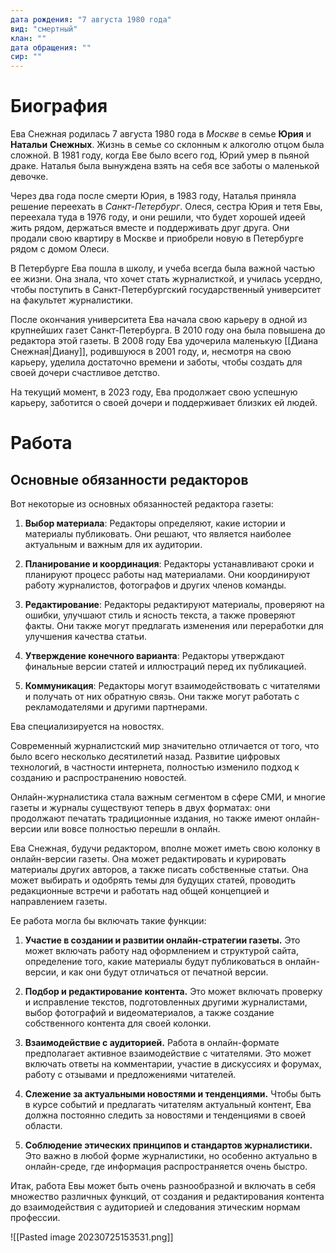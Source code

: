 ```yaml
---
дата рождения: "7 августа 1980 года"
вид: "смертный"
клан: ""
дата обращения: ""
сир: ""
---
```


# Биография

Ева Снежная родилась 7 августа 1980 года в *Москве* в семье **Юрия** и **Натальи** **Снежных**. Жизнь в семье со склонным к алкоголю отцом была сложной. В 1981 году, когда Еве было всего год, Юрий умер в пьяной драке. Наталья была вынуждена взять на себя все заботы о маленькой девочке.

Через два года после смерти Юрия, в 1983 году, Наталья приняла решение переехать в *Санкт-Петербург*. Олеся, сестра Юрия и тетя Евы, переехала туда в 1976 году, и они решили, что будет хорошей идеей жить рядом, держаться вместе и поддерживать друг друга. Они продали свою квартиру в Москве и приобрели новую в Петербурге рядом с домом Олеси.

В Петербурге Ева пошла в школу, и учеба всегда была важной частью ее жизни. Она знала, что хочет стать журналисткой, и училась усердно, чтобы поступить в Санкт-Петербургский государственный университет на факультет журналистики.

После окончания университета Ева начала свою карьеру в одной из крупнейших газет Санкт-Петербурга. В 2010 году она была повышена до редактора этой газеты. В 2008 году Ева удочерила маленькую [[Диана Снежная|Диану]], родившуюся в 2001 году, и, несмотря на свою карьеру, уделила достаточно времени и заботы, чтобы создать для своей дочери счастливое детство.

На текущий момент, в 2023 году, Ева продолжает свою успешную карьеру, заботится о своей дочери и поддерживает близких ей людей.

# Работа

## Основные обязанности редакторов

Вот некоторые из основных обязанностей редактора газеты:

1. **Выбор материала**: Редакторы определяют, какие истории и материалы публиковать. Они решают, что является наиболее актуальным и важным для их аудитории.

2. **Планирование и координация**: Редакторы устанавливают сроки и планируют процесс работы над материалами. Они координируют работу журналистов, фотографов и других членов команды.

3. **Редактирование**: Редакторы редактируют материалы, проверяют на ошибки, улучшают стиль и ясность текста, а также проверяют факты. Они также могут предлагать изменения или переработки для улучшения качества статьи.

4. **Утверждение конечного варианта**: Редакторы утверждают финальные версии статей и иллюстраций перед их публикацией.

5. **Коммуникация**: Редакторы могут взаимодействовать с читателями и получать от них обратную связь. Они также могут работать с рекламодателями и другими партнерами.

Ева специализируется на новостях.

Современный журналистский мир значительно отличается от того, что было всего несколько десятилетий назад. Развитие цифровых технологий, в частности интернета, полностью изменило подход к созданию и распространению новостей.

Онлайн-журналистика стала важным сегментом в сфере СМИ, и многие газеты и журналы существуют теперь в двух форматах: они продолжают печатать традиционные издания, но также имеют онлайн-версии или вовсе полностью перешли в онлайн.

Ева Снежная, будучи редактором, вполне может иметь свою колонку в онлайн-версии газеты. Она может редактировать и курировать материалы других авторов, а также писать собственные статьи. Она может выбирать и одобрять темы для будущих статей, проводить редакционные встречи и работать над общей концепцией и направлением газеты.

Ее работа могла бы включать такие функции:

1. **Участие в создании и развитии онлайн-стратегии газеты.** Это может включать работу над оформлением и структурой сайта, определение того, какие материалы будут публиковаться в онлайн-версии, и как они будут отличаться от печатной версии.

2. **Подбор и редактирование контента.** Это может включать проверку и исправление текстов, подготовленных другими журналистами, выбор фотографий и видеоматериалов, а также создание собственного контента для своей колонки.

3. **Взаимодействие с аудиторией.** Работа в онлайн-формате предполагает активное взаимодействие с читателями. Это может включать ответы на комментарии, участие в дискуссиях и форумах, работу с отзывами и предложениями читателей.

4. **Слежение за актуальными новостями и тенденциями.** Чтобы быть в курсе событий и предлагать читателям актуальный контент, Ева должна постоянно следить за новостями и тенденциями в своей области.

5. **Соблюдение этических принципов и стандартов журналистики.** Это важно в любой форме журналистики, но особенно актуально в онлайн-среде, где информация распространяется очень быстро.

Итак, работа Евы может быть очень разнообразной и включать в себя множество различных функций, от создания и редактирования контента до взаимодействия с аудиторией и следования этическим нормам профессии.


![[Pasted image 20230725153531.png]]